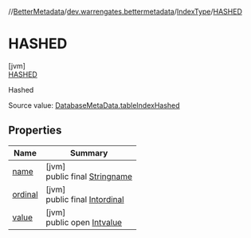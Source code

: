 //[BetterMetadata](../../../../index.md)/[dev.warrengates.bettermetadata](../../index.md)/[IndexType](../index.md)/[HASHED](index.md)

# HASHED

[jvm]\
[HASHED](index.md)

Hashed

Source value: [DatabaseMetaData.tableIndexHashed](https://docs.oracle.com/javase/8/docs/api/java/sql/DatabaseMetaData.html#tableIndexHashed--)

## Properties

| Name | Summary |
|---|---|
| [name](../../-version-column-type/-i-s_-p-s-e-u-d-o_-c-o-l-u-m-n/index.md#-372974862%2FProperties%2F-1216412040) | [jvm]<br>public final [String](https://kotlinlang.org/api/latest/jvm/stdlib/kotlin/-string/index.html)[name](../../-version-column-type/-i-s_-p-s-e-u-d-o_-c-o-l-u-m-n/index.md#-372974862%2FProperties%2F-1216412040) |
| [ordinal](../../-version-column-type/-i-s_-p-s-e-u-d-o_-c-o-l-u-m-n/index.md#-739389684%2FProperties%2F-1216412040) | [jvm]<br>public final [Int](https://kotlinlang.org/api/latest/jvm/stdlib/kotlin/-int/index.html)[ordinal](../../-version-column-type/-i-s_-p-s-e-u-d-o_-c-o-l-u-m-n/index.md#-739389684%2FProperties%2F-1216412040) |
| [value](../-s-t-a-t-i-s-t-i-c/index.md#-888049235%2FProperties%2F-1216412040) | [jvm]<br>public open [Int](https://kotlinlang.org/api/latest/jvm/stdlib/kotlin/-int/index.html)[value](../-s-t-a-t-i-s-t-i-c/index.md#-888049235%2FProperties%2F-1216412040) |
